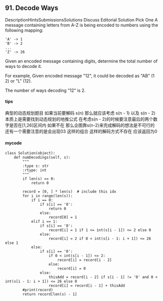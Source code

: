 ## 91. Decode Ways
DescriptionHintsSubmissionsSolutions
Discuss   Editorial Solution Pick One
A message containing letters from A-Z is being encoded to numbers using the following mapping:


```
'A' -> 1
'B' -> 2
...
'Z' -> 26
```

Given an encoded message containing digits, determine the total number of ways to decode it.

For example,
Given encoded message "12", it could be decoded as "AB" (1 2) or "L" (12).

The number of ways decoding "12" is 2.


#### tips
典型的动态规划题目 如果当前要解码 s(n)  那么就应该考虑 s(n - 1) 以及 s(n - 2)本质上是需要找到动态规划的地推公式
在考虑s(n - 2)的时候要注意最后的两个数字是否在[1,26]区间内 如果不在 那么企图靠s(n-2)来完成解码的想法是不可行的 还有一个需要注意的是会出现03 这样的组合 这样的解码方式不存在 应该返回为0

#### mycode


```
class Solution(object):
    def numDecodings(self, s):
        """
        :type s: str
        :rtype: int
        """
        if len(s) == 0:
            return 0

        record = [0, ] * len(s)  # include this idx
        for i in range(len(s)):
            if i == 0:
                if s[i] == '0':
                    return 0
                else:
                    record[0] = 1
            elif i == 1:
                if s[i] == '0':
                    record[i] = 1 if 1 <= int(s[i - 1]) <= 2 else 0
                else:
                    record[i] = 2 if 0 < int(s[i - 1: i + 1]) <= 26 else 1
            else:
                if s[i] == '0':
                    if 0 < int(s[i - 1]) <= 2:
                        record[i] = record[i - 2]
                    else:
                        record[i] = 0
                else:
                    thisAdd = record[i - 2] if s[i - 1] != '0' and 0 < int(s[i - 1: i + 1]) <= 26 else 0
                    record[i] = record[i - 1] + thisAdd
        #print(record)
        return record[len(s) - 1]
```
